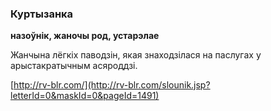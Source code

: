 ### Куртызанка
**назоўнік, жаночы род, устарэлае**

Жанчына лёгкіх паводзін, якая знаходзілася на паслугах у арыстакратычным асяроддзі.

<a rel="author">[http://rv-blr.com/](http://rv-blr.com/slounik.jsp?letterId=0&maskId=0&pageId=1491)</a>
